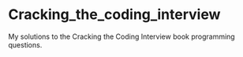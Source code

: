 # Cracking_the_coding_interview
My solutions to the Cracking the Coding Interview book programming questions.  
